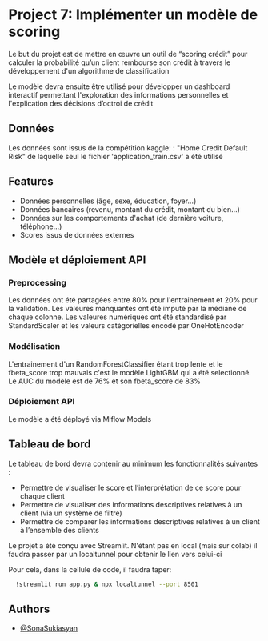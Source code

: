
# Project 7: Implémenter un modèle de scoring

Le but du projet est de mettre en œuvre un outil de “scoring crédit” pour calculer la probabilité qu’un client rembourse son crédit à travers 
le développement d'un algorithme de classification 


Le modèle devra ensuite être utilisé pour développer un dashboard interactif 
permettant l'exploration des informations personnelles et l'explication 
des décisions d’octroi de crédit


## Données

Les données sont issus de la compétition kaggle: : "Home Credit Default Risk" de laquelle seul le fichier 'application_train.csv' a été utilisé 
## Features

- Données personnelles (âge, sexe, éducation, foyer...)
- Données bancaires (revenu, montant du crédit, montant du bien...)
- Données sur les comportements d'achat (de dernière voiture, téléphone...)
- Scores issus de données externes


## Modèle et déploiement API


### Preprocessing

Les données ont été partagées entre 80% pour l'entrainement et 20% pour la validation. Les valeures manquantes ont été imputé par la médiane de chaque colonne. 
Les valeures numériques ont été standardisé par StandardScaler et les valeurs catégorielles encodé par OneHotEncoder

### Modélisation

L'entrainement d'un RandomForestClassifier étant trop lente et le fbeta_score trop mauvais c'est le modèle LightGBM qui a été selectionné. 
Le AUC du modèle est de 76% et son fbeta_score de 83%

### Déploiement API

Le modèle a été déployé via Mlflow Models 

## Tableau de bord


Le tableau de bord devra contenir au minimum les fonctionnalités suivantes :
- Permettre de visualiser le score et l’interprétation de ce score pour chaque client 
- Permettre de visualiser des informations descriptives relatives à un client (via un système de filtre)
- Permettre de comparer les informations descriptives relatives à un client à l’ensemble des clients


Le projet a été conçu avec Streamlit.
N'étant pas en local (mais sur colab) il faudra passer par un localtunnel pour obtenir le lien vers celui-ci

Pour cela, dans la cellule de code, il faudra taper:

```bash
  !streamlit run app.py & npx localtunnel --port 8501
```
## Authors

- [@SonaSukiasyan](https://github.com/Edsondev21)

